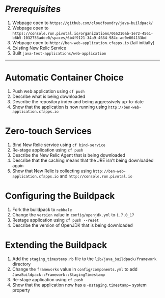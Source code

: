 # _Prerequisites_
1. Webpage open to `https://github.com/cloudfoundry/java-buildpack/`
1. Webpage open to `https://console.run.pivotal.io/organizations/066210ab-1e72-4561-b6b5-1032753adde0/spaces/6b4f9121-34a9-4634-984c-ad0e004133bd`
1. Webpage open to `http://ben-web-application.cfapps.io` (fail initially)
1. Existing New Relic Service
1. Built `java-test-applications/web-application`

---

# Automatic Container Choice
1. Push web application using `cf push`
1. Describe what is being downloaded
1. Describe the repository index and being aggressively up-to-date
1. Show that the application is now running using `http://ben-web-application.cfapps.io`

# Zero-touch Services
1. Bind New Relic service using `cf bind-service`
1. Re-stage application using `cf push`
1. Describe the New Relic Agent that is being downloaded
1. Describe that the caching means that the JRE isn't being downloaded again
1. Show that New Relic is collecting using `http://ben-web-application.cfapps.io` and `http://console.run.pivotal.io`

# Configuring the Buildpack
1. Fork the buildpack to `nebhale`
1. Change the `version` value in `config/openjdk.yml` to `1.7.0_17`
1. Restage application using `cf push --reset`
1. Describe the version of OpenJDK that is being downloaded

# Extending the Buildpack
1. Add the `staging_timestamp.rb` file to the `lib/java_buildpack/framework` directory
1. Change the `frameworks` value in `config/components.yml` to add  `JavaBuildpack::Framework::StagingTimestamp`
1. Re-stage application using `cf push`
1. Show that the application now has a `-Dstaging.timestamp=` system property
